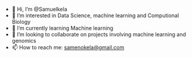 - 👋 Hi, I’m @Samuelkela
- 👀 I’m interested in Data Science, machine learning and Computional Biology
- 🌱 I’m currently learning Machine learning 
- 💞️ I’m looking to collaborate on projects involving machine learning and genomics
- 📫 How to reach me: samenokela@gmail.com

<!---
Samuelkela/Samuelkela is a ✨ special ✨ repository because its `README.md` (this file) appears on your GitHub profile.
You can click the Preview link to take a look at your changes.
--->
